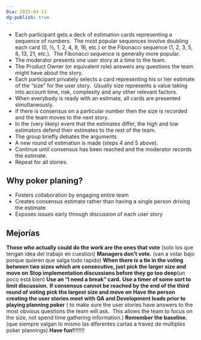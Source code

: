 ```yaml
---
Dia: 2025-04-13
dg-publish: true
---
```

- Each participant gets a deck of estimation cards representing a sequence of numbers.  The most popular sequences involve doubling each card (0, ½, 1, 2, 4, 8, 16, etc.) or the Fibonacci sequence (1, 2, 3, 5, 8, 13, 21, etc.).  The Fibonacci sequence is generally more popular.
- The moderator presents one user story at a time to the team.
- The Product Owner (or equivalent role) answers any questions the team might have about the story.
- Each participant privately selects a card representing his or her estimate of the “size” for the user story.  Usually size represents a value taking into account time, risk, complexity and any other relevant factors.
- When everybody is ready with an estimate, all cards are presented simultaneously.
- If there is consensus on a particular number then the size is recorded and the team moves to the next story.
- In the (very likely) event that the estimates differ, the high and low estimators defend their estimates to the rest of the team.
- The group briefly debates the arguments
- A new round of estimation is made (steps 4 and 5 above).
- Continue until consensus has been reached and the moderator records the estimate.
- Repeat for all stories.

## Why poker planing? 
- Fosters collaboration by engaging entire team
- Creates consensus estimate rather than having a single person driving the estimate
- Exposes issues early through discussion of each user story

## Mejorías
**Those who actually could do the work are the ones that vote** (solo los que tengan idea del trabajo en cuestion)
**Managers don’t vote.** (van a votar bajo porque quieren que salga todo rapido)
**When there is a tie in the voting between two sizes which are consecutive, just pick the larger size and move on**
**Stop implementation discussions before they go too deep**(un poco está bien)
**Use an “I need a break” card.**
**Use a timer of some sort to limit discussion.**
**If consensus cannot be reached by the end of the third round of voting pick the largest size and move on**
**Have the person creating the user stories meet with QA and Development leads prior to playing planning poker** ( to make sure the user stories have answers to the most obvious questions the team will ask.  This allows the team to focus on the size, not spend time gathering information.)
**Remember the baseline.**(que siempre valgan lo mismo las diferentes cartas a travez de multiples poker plannings)
**Have fun!**!!!!!!!